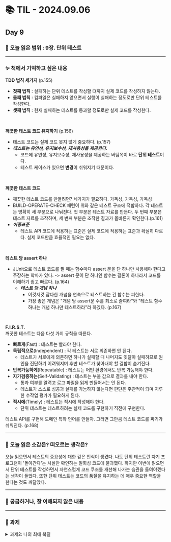 # 📚 TIL - 2024.09.06

## Day 9

### 🔖 오늘 읽은 범위 : 9장. 단위 테스트

---

### ✨ 책에서 기억하고 싶은 내용

**TDD 법칙 세가지** (p.155)<br>
- **첫째 법칙** : 실패하는 단위 테스트를 작성할 떄까지 실제 코드를 작성하지 않는다.
- **둘째 법칙** : 컴파일은 실패하지 않으면서 실행이 실패하는 정도로만 단위 테스트를 작성한다.
- **셋째 법칙** : 현재 실패하는 테스트를 통과할 정도로만 실제 코드를 작성한다.

<br>

**깨끗한 테스트 코드 유지하기** (p.156)
- 테스트 코드는 실제 코드 못지 않게 중요하다. (p.157)
- ***테스트는 유연성, 유지보수성, 재사용성을 제공한다.***
    - 코드에 유연성, 유지보수성, 재사용성을 제공하는 버팀목이 바로 **단위 테스트**이다.
    - 테스트 케이스가 있으면 **변경**이 쉬워지기 때문이다.

<br>

**깨끗한 테스트 코드** <br>
- 깨끗한 테스트 코드를 만들려면? 세가지가 필요하다. 가독성, 가독성, 가독성
- BUILD-OPERATE-CHECK 패턴이 위와 같은 테스트 구조에 적합하다. 각 테스트는 명확히 세 부분으로 나눠진다. 첫 부분은 테스트 자료를 만든다. 두 번째 부분은 테스트 자료를 조작하며, 세 번째 부분은 조작한 결과가 올바른지 확인한다.(p.161)
- ***이중표준***
    - 테스트 API 코드에 적용하는 표준은 실제 코드에 적용하는 표준과 확실히 다르다. 실제 코드만큼 효율적인 필요는 없다.

<br>

**테스트 당 assert 하나** <br>
- JUnit으로 테스트 코드를 짤 때는 함수마다 assert 문을 단 하나만 사용해야 한다고 주장하는 학파가 있다. -> assert 문이 단 하나인 함수는 결론이 하나라서 코드를 이해하기 쉽고 빠르다. (p.164)
    - ***테스트 당 개념 하나***
        - 이것저것 잡다한 개념을 연속으로 테스트하는 긴 함수는 피한다.
        - 가장 좋은 개념은 "개념 당 assert문 수를 최소로 줄여라"와 "테스트 함수 하나는 개념 하나만 테스트하라"라 하겠다. (p.167)

<br>

**F.I.R.S.T.** <br>
깨끗한 테스트는 다음 다섯 가지 규칙을 따른다.
- **빠르게**(Fast) : 테스트는 빨라야 한다.
- **독립적으로**(Independent) : 각 테스트는 서로 의존하면 안 된다.
    - 테스트가 서로에게 의존하면 하나가 실패할 때 나머지도 잇달아 실패하므로 원인을 진단하기 어려워지며 후반 테스트가 찾아내야 할 결함이 숨겨진다.
- **반복가능하게**(Repeatable) : 테스트는 어떤 환경에서도 반복 가능해야 한다.
- **자가검증하는**(Self-Validating) : 테스트는 부울 값으로 결과를 내야 한다.
    - 통과 여부를 알려고 로그 파일을 읽게 만들어서는 안 된다.
    - 테스트가 스스로 성공과 실패를 가늠하지 않는다면 판단은 주관적이 되며 지루한 수작업 평가가 필요하게 된다.
- **적시에**(Timely) : 테스트는 적시에 작성해야 한다.
    - 단위 테스트는 테스트하려는 실제 코드를 구현하기 직전에 구현한다.

테스트 API를 구현해 도메인 특화 언어를 만들자. 그러면 그만큼 테스트 코드를 짜기가 쉬워진다. (p.168)

---

### 💭 오늘 읽은 소감은? 떠오르는 생각은?
오늘 읽으면서 테스트의 중요성에 대한 깊은 인식이 생겼다. 나도 단위 테스트란 자기 프로그램이 '돌아간다'는 사실만 확인하는 일회성 코드에 불과했다. 하지만 이번에 읽으면서 단위 테스트를 작성하면서 자연스럽게 코드 쿠조를 개선해 나가는 습관을 들여야겠다는 생각이 들었다. 또한 단위 테스트는 코드의 품질을 유지하는 데 매우 중요한 역할을 한다는 것도 깨달았다.

---

### 🔎 궁금하거나, 잘 이해되지 않은 내용

---
### 📣 과제
<details>
    <summary>
        과제2: 나의 최애 북틸
    </summary>
    1. Jeeho Park / 선정 이유&소감 : 개념부터 깊게 파고들어 기록으로 남기셔서 내가 이해하지 못한 부분도 이 분의 것을 보고 쉽게 이해할 수 있을 정도로 잘 기록해놓으신 것 같다. <br>
    2. Rami / 선정 이유&소감 : 항상 3줄 요약을 하시는데 가장 중요한 것을 잘 요약하시는 것 같아 가끔 볼 때 중요한 내용을 상기시킬 수 있도록 잘 기록해놓으신 것 같아 선정하였다. <br>
    3. sohee Park / 선정 이유&소감 : 3줄 요약이나, 책에서 기억하고 싶은 내용에 대해 잘 정리하여 적어놓으시는 것을 보고 선정하였다.

</details>
